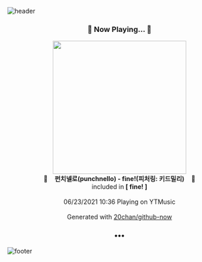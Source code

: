 ![header](https://capsule-render.vercel.app/api?type=wave&height=170&section=header&text=Hi.%20I'm%20SHIFT&fontColor=090707&fontAlignX=45&fontAlignY=65&fontSize=100)

<h3 align="center">🎵 Now Playing... 🎵</h3>
<p align="center">
  <a href="https://music.youtube.com/watch?v=l55r4bjX9ro">
    <img width="300" src="https://lh3.googleusercontent.com/X7dV7btCjiCjfTpYxSorAs_RAryP4R_gxtHuLb_F6uRwha6Pc-Pzy_7TJBrMWebBTIyRkBrv6ZQ_V8Ef">
  </a>
  <br>
  🎵&nbsp&nbsp&nbsp <b>펀치넬로(punchnello) - fine!(피처링: 키드밀리)</b> &nbsp&nbsp&nbsp🎵
  <br>
  included in <b>[ fine! ]</b>
  
  <br />
  <br />
  06/23/2021 10:36 Playing on YTMusic
  <br />
  <br />
  Generated with <a href="https://github.com/20chan/github-now">20chan/github-now</a>
</p>

<h3 align="center">•••</h3>

![footer](https://capsule-render.vercel.app/api?type=wave&height=150&section=footer)
